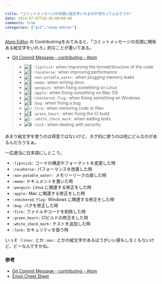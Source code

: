 ```yaml
---

title: "コミットメッセージの先頭に絵文字いれるのが流行ってんだろうか"
date: 2014-07-07T16:38:00+09:00
comments: true
categories: ["git","atom editor"]
---
```


[Atom Editor](https://atom.io) の Contributringをみてみると、「コミットメッセージの先頭に関係ある絵文字をいれろ」的なことが書いてある。

* [Git Commit Message - contributing - Atom](https://atom.io/docs/v0.108.0/contributing#git-commit-messages)

> *  ![:lipstick:](https://a248.e.akamai.net/assets.github.com/images/icons/emoji/lipstick.png) `:lipstick:` when improving the format/structure of the code
> * ![:racehorse:](https://a248.e.akamai.net/assets.github.com/images/icons/emoji/racehorse.png) `:racehorse:` when improving performance
> * ![:non-potable_water:](https://a248.e.akamai.net/assets.github.com/images/icons/emoji/non-potable_water.png) `:non-potable_water:` when plugging memory leaks
> * ![:memo:](https://a248.e.akamai.net/assets.github.com/images/icons/emoji/memo.png) `:memo:` when writing docs
> * ![:penguin:](https://a248.e.akamai.net/assets.github.com/images/icons/emoji/penguin.png) `:penguin:` when fixing something on Linux
> * ![:apple:](https://a248.e.akamai.net/assets.github.com/images/icons/emoji/apple.png) `:apple:` when fixing something on Mac OS
> * ![:checkered_flag:](https://a248.e.akamai.net/assets.github.com/images/icons/emoji/checkered_flag.png) `:checkered_flag:` when fixing something on Windows
> * ![:bug:](https://a248.e.akamai.net/assets.github.com/images/icons/emoji/bug.png) `:bug:` when fixing a bug
> * ![:fire:](https://a248.e.akamai.net/assets.github.com/images/icons/emoji/fire.png) :`fire:` when removing code or files
> * ![:green_heart:](https://a248.e.akamai.net/assets.github.com/images/icons/emoji/green_heart.png) `:green_heart:` when fixing the CI build
> * ![:white_check_mark:](https://a248.e.akamai.net/assets.github.com/images/icons/emoji/white_check_mark.png) `:white_check_mark:` when adding tests
> * ![:lock:](https://a248.e.akamai.net/assets.github.com/images/icons/emoji/lock.png) `:lock:` when dealing with security

あまり絵文字を使うのは得意ではないけど、タグ的に使うのは他にどんなのがあるんだろうなぁ。

一応適当に日本語にしとこう。

* `:lipstick:` コードの構造やフォーマットを変更した時
* `:racehorse:` パフォーマンスを改善した時
* `:non-potable_water: `メモリーリークの直した時
* `:memo:` ドキュメントを書いた時
* `:penguin:` Linux に関連する修正をした時
* `:apple:` Mac に関連する修正をした時
* `:checkered_flag:` Windows に関連する修正をした時
* `:bug:` バグを修正した時
* `:fire:` ファイルやコードを削除した時
* `:green_heart:` CIビルドの修正をした時
* `:white_check_mark:` テストを追加した時
* `:lock:` セキュリティを扱う時

いっそ `:linux:` とか `:mac:` とかの絵文字があるほうがいい感もしなくもないけど、どーなんですかね。

### 参考

* [Git Commit Message - contributing - Atom](https://atom.io/docs/v0.108.0/contributing#git-commit-messages)
* [Emoji Cheet Sheet](http://www.emoji-cheat-sheet.com/)
